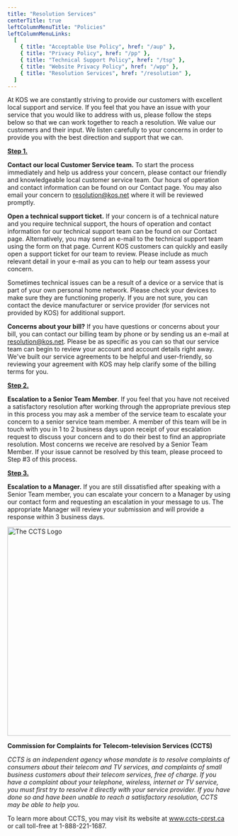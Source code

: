 ```yaml
---
title: "Resolution Services"
centerTitle: true
leftColumnMenuTitle: "Policies"
leftColumnMenuLinks:
  [
    { title: "Acceptable Use Policy", href: "/aup" },
    { title: "Privacy Policy", href: "/pp" },
    { title: "Technical Support Policy", href: "/tsp" },
    { title: "Website Privacy Policy", href: "/wpp" },
    { title: "Resolution Services", href: "/resolution" },
  ]
---
```


At KOS we are constantly striving to provide our customers with excellent local support and service. If you feel that you have an issue with your service that you would like to address with us, please follow the steps below so that we can work together to reach a resolution. We value our customers and their input. We listen carefully to your concerns in order to provide you with the best direction and support that we can.

<u><b>Step 1.</b></u>

**Contact our local Customer Service team.** To start the process immediately and help us address your concern, please contact our friendly and knowledgeable local customer service team. Our hours of operation and contact information can be found on <Link href="/contact">our Contact page</Link>. You may also email your concern to <Link href="mailto:resolution@kos.net">resolution@kos.net</Link> where it will be reviewed promptly.

**Open a technical support ticket.** If your concern is of a technical nature and you require technical support, the hours of operation and contact information for our technical support team can be found on <Link href="/contact">our Contact page</Link>. Alternatively, you may send an e-mail to the technical support team using the form on that page. Current KOS customers can quickly and easily <Link href="https://support.kos.net/helpdesk/index.php?action=submit">open a support ticket</Link> for our team to review. Please include as much relevant detail in your e-mail as you can to help our team assess your concern.

Sometimes technical issues can be a result of a device or a service that is part of your own personal home network. Please check your devices to make sure they are functioning properly. If you are not sure, you can contact the device manufacturer or service provider (for services not provided by KOS) for additional support.

**Concerns about your bill?** If you have questions or concerns about your bill, you can contact our billing team <Link href="/contact">by phone</Link> or by sending us an e-mail at <Link href="mailto:resolution@kos.net">resolution@kos.net</Link>. Please be as specific as you can so that our service team can begin to review your account and account details right away. We've built our service agreements to be helpful and user-friendly, so reviewing your agreement with KOS may help clarify some of the billing terms for you.

<u><b>Step 2.</b></u>

**Escalation to a Senior Team Member**. If you feel that you have not received a satisfactory resolution after working through the appropriate previous step in this process you may ask a member of the service team to escalate your concern to a senior service team member. A member of this team will be in touch with you in 1 to 2 business days upon receipt of your escalation request to discuss your concern and to do their best to find an appropriate resolution. Most concerns we receive are resolved by a Senior Team Member. If your issue cannot be resolved by this team, please proceed to Step #3 of this process.

<u><b>Step 3.</b></u>

**Escalation to a Manager.** If you are still dissatisfied after speaking with a Senior Team member, you can escalate your concern to a Manager by <Link href="/contact">using our contact form</Link> and requesting an escalation in your message to us. The appropriate Manager will review your submission and will provide a response within 3 business days.

<Image src="/images/CCTS_Tag_EN.png" alt="The CCTS Logo" width="1169" height="472" />

**Commission for Complaints for Telecom-television Services (CCTS)**

_CCTS is an independent agency whose mandate is to resolve complaints of consumers about their telecom and TV services, and complaints of small business customers about their telecom services, free of charge. If you have a complaint about your telephone, wireless, internet or TV service, you must first try to resolve it directly with your service provider. If you have done so and have been unable to reach a satisfactory resolution, CCTS may be able to help you._

To learn more about CCTS, you may visit its website at <Link href="https://www.ccts-cprst.ca">www.ccts-cprst.ca</Link> or call toll-free at <Link href="tel:1-888-221-1687">1-888-221-1687</Link>.
